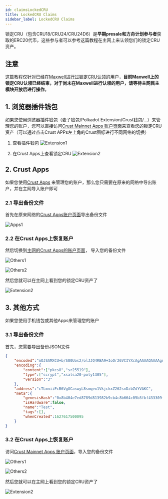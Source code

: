 ```yaml
---
id: claimsLockedCRU
title: LockedCRU Claims
sidebar_label: LockedCRU Claims
---
```


锁定CRU（包含CRU18/CRU24/CRU24D6）是**早期presale和方舟计划参与者**获取的ERC20代币，这些参与者可以参考这篇教程在主网上来认领您们的锁定CRU资产。

## 注意

这篇教程仅针对已经在[Maxwell进行过锁定CRU认领](https://wiki-maxwell.crust.network/docs/zh-CN/claimCRU18)的用户，**目前Maxwell上的锁定CRU认领已经结束，对于尚未在Maxwell进行认领的用户，请等待主网民主模块开放后进行操作**。

## 1. 浏览器插件钱包

如果您使用浏览器插件钱包（麦子钱包/Polkadot Extension/Crust钱包/...）来管理您的账户，您可以直接访问[Crust Mainnet Apps 账户页面](https://apps.crust.network/?rpc=wss%3A%2F%2Frpc.crust.network#/accounts)来查看您的锁定CRU资产（可以通过点击Crust APPs左上角的Crust图标进行不同网络的切换）

1. 查看插件钱包
![Extension1](assets/claimsLockedCRU/extension1.jpg)

2. 在Crust Apps上查看锁定CRU
![Extension2](assets/claimsLockedCRU/extension2.jpg)

## 2. Crust Apps

如果您使用[Crust Apps](https://apps.crust.network) 来管理您的账户，那么您只需要在原来的网络中导出账户，并在主网导入账户即可

### 2.1 导出备份文件

首先在原来网络的[Crust Apps账户页面](https://apps.crust.network/?rpc=wss%3A%2F%2Fapi.decloudf.com%2F#/accounts)导出备份文件

![Apps1](assets/claimsLockedCRU/apps1.jpg)

### 2.2 在Crust Apps上恢复账户

然后切换到[主网的Crust Apps的账户页面](https://apps.crust.network/?rpc=wss%3A%2F%2Frpc.crust.network#/accounts)， 导入您的备份文件

![Others1](assets/claimsLockedCRU/others1.jpg)

![Others2](assets/claimsLockedCRU/others2.jpg)

然后您就可以在主网上看到您的锁定CRU资产了

![Extension2](assets/claimsLockedCRU/extension2.jpg)

## 3. 其他方式

如果您使用手机钱包或其他Apps来管理您的账户

### 3.1 导出备份文件

首先，您需要导出备份JSON文件

```json
{
    "encoded":"mOJSAMXCU+b/S80Uos2/olJJQ4RBA9+IoOr26VCIYXcAgAAAAQAAAAgAAACEef8KOVeeWD0DqPShntOtcHGTXAH4acTdJ7zjc9cLeXgIH1wsksMXh6CdvnARjxvKwXL98LjK2NLBDwSA8iqFAF8rspqMJ0kEKx4ExRPB0nQU94XU27UL8/eV08HVdBYhKU2664XOL/d+Zyyx2JNREj7kIKpPs2staSxD2zwkTNLGWasKwXjl7vAtxevZUNj01VZL5GWtg2TprMs0",
    "encoding":{
        "content":["pkcs8","sr25519"],
        "type":["scrypt","xsalsa20-poly1305"],
        "version":"3"
    },
    "address":"cTLmniiPcB6VgGCaswyL8smqex1VkjckxZ262snDzbZdYVAKC",
    "meta":{
        "genesisHash":"0x8b404e7ed8789d813982b9cb4c8b664c05b3fbf433309f603af014ec9ce56a8c",
        "isHardware":false,
        "name":"Test",
        "tags":[],
        "whenCreated":1627617500095
    }
}
```

### 3.2 在Crust Apps上恢复账户

访问[Crust Mainnet Apps 账户页面](https://apps.crust.network/?rpc=wss%3A%2F%2Frpc.crust.network#/accounts)，导入您的备份文件

![Others1](assets/claimsLockedCRU/others1.jpg)

![Others2](assets/claimsLockedCRU/others2.jpg)

然后您就可以在主网上看到您的锁定CRU资产了

![Extension2](assets/claimsLockedCRU/extension2.jpg)
